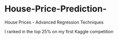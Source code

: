# House-Price-Prediction-
House Prices - Advanced Regression Techniques

I ranked in the top 25% on my first Kaggle competition
